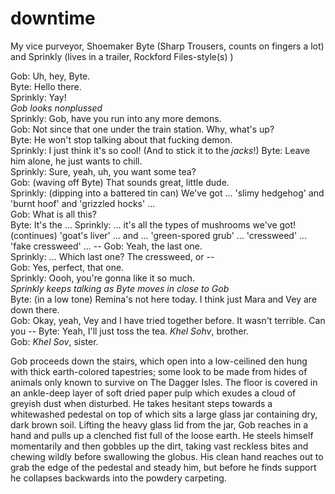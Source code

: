 # downtime

My vice purveyor, Shoemaker Byte (Sharp Trousers, counts on fingers a lot) and Sprinkly (lives in a trailer, Rockford Files-style(s) )

Gob: Uh, hey, Byte.  
Byte: Hello there.  
Sprinkly: Yay!  
_Gob looks nonplussed_  
Sprinkly: Gob, have you run into any more demons.  
Gob: Not since that one under the train station. Why, what's up?  
Byte: He won't stop talking about that fucking demon.  
Sprinkly: I just think it's so cool! (And to stick it to the _jacks_!)
Byte: Leave him alone, he just wants to chill.  
Sprinkly: Sure, yeah, uh, you want some tea?  
Gob: (waving off Byte) That sounds great, little dude.  
Sprinkly: (dipping into a battered tin can) We've got ... 'slimy hedgehog' and 'burnt hoof' and 'grizzled hocks' ...  
Gob: What is all this?   
Byte: It's the ...
Sprinkly: ... it's all the types of mushrooms we've got! (continues) 'goat's liver' ... and ... 'green-spored grub' ... 'cressweed' ... 'fake cressweed' ... --
Gob: Yeah, the last one.  
Sprinkly:  ... Which last one? The cressweed, or --  
Gob: Yes, perfect, that one.  
Sprinkly: Oooh, you're gonna like it so much.  
_Sprinkly keeps talking as Byte moves in close to Gob_  
Byte: (in a low tone) Remina's not here today. I think just Mara and Vey are down there.  
Gob: Okay, yeah, Vey and I have tried together before. It wasn't terrible. Can you --
Byte: Yeah, I'll just toss the tea. _Khel Sohv_, brother.  
Gob: _Khel Sov_, sister.  

Gob proceeds down the stairs, which open into a low-ceilined den hung with thick earth-colored tapestries; some look to be made from hides of animals only known to survive on The Dagger Isles. The floor is covered in an ankle-deep layer of soft dried paper pulp which exudes a cloud of greyish dust when disturbed. He takes hesitant steps towards a whitewashed pedestal on top of which sits a large glass jar containing dry, dark brown soil. Lifting the heavy glass lid from the jar, Gob reaches in a hand and pulls up a clenched fist full of the loose earth. He steels himself momentarily and then gobbles up the dirt, taking vast reckless bites and chewing wildly before swallowing the globus. His clean hand reaches out to grab the edge of the pedestal and steady him, but before he finds support he collapses backwards into the powdery carpeting.
